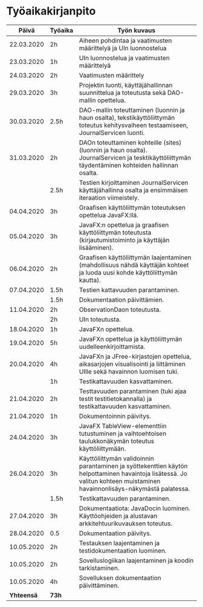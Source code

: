 # Työaikakirjanpito

| Päivä      | Työaika | Työn kuvaus |
| ---------- | ------- | ------------------- |
| 22.03.2020 | 2h      | Aiheen pohdintaa ja vaatimusten määrittelyä ja UIn luonnostelua |
| 23.03.2020 | 1h      | UIn luonnostelua ja vaatimusten määrittelyä |
| 24.03.2020 | 2h      | Vaatimusten määrittely |
| 29.03.2020 | 3h      | Projektin luonti, käyttäjähallinnan suunnittelua ja toteutusta sekä DAO-mallin opettelua.|
| 30.03.2020 | 2.5h    | DAO-mallin toteuttaminen (luonnin ja haun osalta), tekstikäyttöliittymän toteutus kehitysvaiheen testaamiseen, JournalServicen luonti. |
| 31.03.2020 | 2h      | DAOn toteuttaminen kohteille (sites) (luonnin ja haun osalta). JournalServicen ja tesktikäyttöliittymän täydentäminen kohteiden hallinnan osalta. 
|            | 2.5h    | Testien kirjoittaminen  JournalServicen käyttäjähallinna osalta ja ensimmäisen iteraation viimeistely.|
| 04.04.2020 | 3h     | Graafisen käyttöliittymän toteutuksen opettelua JavaFX:llä. |
| 05.04.2020 | 3h     | JavaFX:n opettelua ja graafisen käyttöliittymän toteutusta (kirjautumistoiminto ja käyttäjän lisääminen). |
| 06.04.2020 | 2h     | Graafisen käyttöliittymän laajentaminen (mahdollisuus nähdä käyttäjän kohteet ja luoda uusi kohde käyttöliittymän kautta). |
| 07.04.2020 | 1.5h     | Testien kattavuuden parantaminen. |
|            | 1.5h     | Dokumentaation päivittämien.      |
| 11.04.2020 | 2h       | ObservationDaon toteutusta.          |
|            | 2h       | UIn toteutusta.                    |
| 18.04.2020 | 1h        | JavaFXn opettelua.                           |
| 19.04.2020 | 5h        | JavaFXn opettelua ja käyttöliittymän uudelleenkirjoittamista. |
| 20.04.2020 | 4h       | JavaFXn ja JFree-kirjastojen opettelua, aikasarjojen visualisointi ja liittäminen UIlle sekä havainnon luomisen tuki. |
|             |1h         | Testikattavuuden kasvattaminen. |
| 21.04.2020 | 2h       | Testtavuuden parantaminen (tuki ajaa testit testitietokannalla) ja testikattavuuden kasvattaminen. |
| 21.04.2020 | 1h       | Dokumentoinnin päivitys. |
| 24.04.2020 | 3h       | JavaFX TableView-elementtiin tutustuminen ja vaihtoehtoisen taulukkonäkymän toteutus käyttöliittymään. |
| 26.04.2020 | 3h       | Käyttöliittymän validoinnin parantaminen ja syöttekenttien käytön helpottaminen havaintoja lisätessä. Jo valitun kohteen muistaminen havainnonlisäys-näkymästä palatessa. |
|            | 1.5h       | Testikattavuuden parantaminen. |
| 27.04.2020 | 3h       | Dokumentaatiota: JavaDocin luominen. Käyttöohjeiden ja alustavan arkkitehtuurikuvauksen toteutus. |
| 28.04.2020 | 0.5      | Dokumentaation päivitys. |
| 10.05.2020 | 2h       | Testauksen laajentaminen ja testidokumentaation luominen. | 
| 10.05.2020 | 2h       | Sovelluslogiikan laajentaminen ja koodin tarkistaminen. |
| 10.05.2020 | 4h       | Sovelluksen dokumentaation päivittäminen. |
| **Yhteensä**   | **73h**   | |
